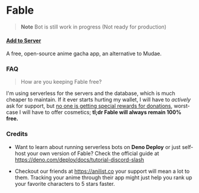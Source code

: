 # Fable

> **Note** Bot is still work in progress (Not ready for production)

#### [Add to Server](https://discord.com/api/oauth2/authorize?client_id=1041970851559522304&scope=applications.commands)

A free, open-source anime gacha app, an alternative to Mudae.

<!-- ### Features

- 100% Free (no premiums, no pay-to-win bullshit)
- Open-source software (contrib, fork, self-host) -->

### FAQ

> How are you keeping Fable free?

I'm using serverless for the servers and the database, which is much cheaper to
maintain. If it ever starts hurting my wallet, I will have to _actively_ ask for
support, but <u>no one is getting special rewards for donations</u>, worst-case
I will have to offer cosmetics; **tl;dr Fable will always remain 100% free.**

### Credits

- Want to learn about running serverless bots on **Deno Deploy** or just
  self-host your own version of Fable? Check the official guide at
  <https://deno.com/deploy/docs/tutorial-discord-slash>

- Checkout our friends at <https://anilist.co> your support will mean a lot to
  them. Tracking your anime through their app might just help you rank up your
  favorite characters to 5 stars faster.
